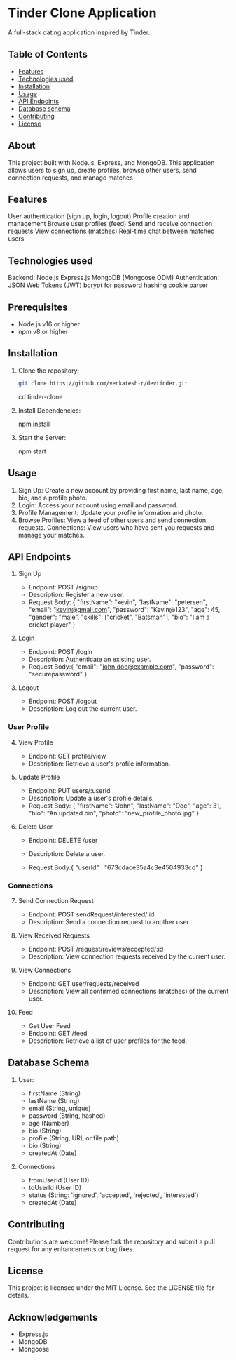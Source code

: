 # Tinder Clone Application

A full-stack dating application inspired by Tinder.

## Table of Contents

- [Features](#features)
- [Technologies used](#technologiesused)
- [Installation](#installation)
- [Usage](#usage)
- [API Endpoints](#apiendpoints)
- [Database schema](#databaseschema)
- [Contributing](#contributing)
- [License](#license)

## About

This project built with Node.js, Express, and MongoDB. This application allows users to sign up, create profiles, browse other users, send connection requests, and manage matches

## Features

User authentication (sign up, login, logout)
Profile creation and management
Browse user profiles (feed)
Send and receive connection requests
View connections (matches)
Real-time chat between matched users

## Technologies used

Backend:
Node.js
Express.js
MongoDB (Mongoose ODM)
Authentication:
JSON Web Tokens (JWT)
bcrypt for password hashing
cookie parser

## Prerequisites

- Node.js v16 or higher
- npm v8 or higher

## Installation

1. Clone the repository:

   ```bash
   git clone https://github.com/venkatesh-r/devtinder.git
   ```

   cd tinder-clone

2. Install Dependencies:

   npm install

3. Start the Server:

   npm start

## Usage

1. Sign Up: Create a new account by providing first name, last name, age, bio, and a profile photo.
2. Login: Access your account using email and password.
3. Profile Management: Update your profile information and photo.
4. Browse Profiles: View a feed of other users and send connection requests.
   Connections: View users who have sent you requests and manage your matches.

## API Endpoints

1. Sign Up

   - Endpoint: POST /signup
   - Description: Register a new user.
   - Request Body:
     {
     "firstName": "kevin",
     "lastName": "petersen",
     "email": "kevin@gmail.com",
     "password": "Kevin@123",
     "age": 45,
     "gender": "male",
     "skills": ["cricket", "Batsman"],
     "bio": "I am a cricket player"
     }

2. Login

   - Endpoint: POST /login
   - Description: Authenticate an existing user.
   - Request Body:{
     "email": "john.doe@example.com",
     "password": "securepassword"
     }

3. Logout

   - Endpoint: POST /logout
   - Description: Log out the current user.

### User Profile

4. View Profile

   - Endpoint: GET profile/view
   - Description: Retrieve a user's profile information.

5. Update Profile

   - Endpoint: PUT users/:userId
   - Description: Update a user's profile details.
   - Request Body: {
     "firstName": "John",
     "lastName": "Doe",
     "age": 31,
     "bio": "An updated bio",
     "photo": "new_profile_photo.jpg"
     }

6. Delete User

   - Endpoint: DELETE /user
   - Description: Delete a user.

   - Request Body:{
     "userId" : "673cdace35a4c3e4504933cd"
     }

### Connections

7. Send Connection Request

   - Endpoint: POST sendRequest/interested/:id
   - Description: Send a connection request to another user.

8. View Received Requests

   - Endpoint: POST /request/reviews/accepted/:id
   - Description: View connection requests received by the current user.

9. View Connections

   - Endpoint: GET user/requests/received
   - Description: View all confirmed connections (matches) of the current user.

10. Feed

    - Get User Feed
    - Endpoint: GET /feed
    - Description: Retrieve a list of user profiles for the feed.

## Database Schema

1. User:

   - firstName (String)
   - lastName (String)
   - email (String, unique)
   - password (String, hashed)
   - age (Number)
   - bio (String)
   - profile (String, URL or file path)
   - bio (String)
   - createdAt (Date)

2. Connections

   - fromUserId (User ID)
   - toUserId (User ID)
   - status (String: 'ignored', 'accepted', 'rejected', 'interested')
   - createdAt (Date)

## Contributing

Contributions are welcome! Please fork the repository and submit a pull request for any enhancements or bug fixes.

## License

This project is licensed under the MIT License. See the LICENSE file for details.

## Acknowledgements

- Express.js
- MongoDB
- Mongoose
